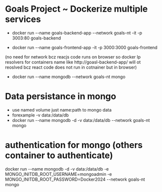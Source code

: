 # Goals Project ~ Dockerize multiple services
- docker run --name goals-backend-app --network goals-nt -it -p 3003:80 goals-backend

- docker run --name goals-frontend-app -it -p 3000:3000 goals-frontend 

(no need for network bcz reacjs code runs on browser so docker Ip resolvers for containers name like http://goasl-backend-app/ will ot reoslved bcz react code does not run in cotnainer but in browser)

- docker run --name mongodb --network goals-nt mongo
# Data persistance in mongo

- use named volume just name:path to mongo data
- forexample -v data:/data/db
- docker run --name mongodb -d -v data:/data/db --network goals-nt mongo
# authentication for mongo (others container to authenticate)
docker run --name mongodb -d -v data:/data/db -e MONGO_INITDB_ROOT_USERNAME=mongoadmin -e MONGO_INITDB_ROOT_PASSWORD=Docker2024 --network goals-nt mongo